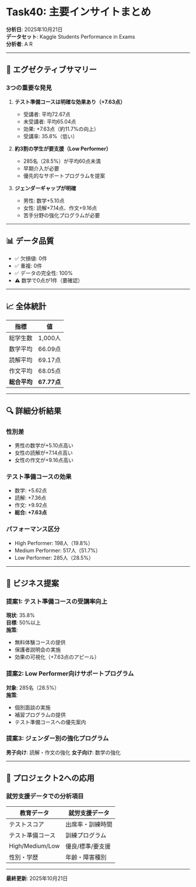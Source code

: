 # Task40: 主要インサイトまとめ

**分析日**: 2025年10月21日  
**データセット**: Kaggle Students Performance in Exams  
**分析者**: A R

---

## 🎯 エグゼクティブサマリー

### 3つの重要な発見

1. **テスト準備コースは明確な効果あり（+7.63点）**
   - 受講者: 平均72.67点
   - 未受講者: 平均65.04点
   - 効果: +7.63点（約11.7%の向上）
   - 受講率: 35.8%（低い）

2. **約3割の学生が要支援（Low Performer）**
   - 285名（28.5%）が平均60点未満
   - 早期介入が必要
   - 優先的なサポートプログラムを提案

3. **ジェンダーギャップが明確**
   - 男性: 数学+5.10点
   - 女性: 読解+7.14点、作文+9.16点
   - 苦手分野の強化プログラムが必要

---

## 📊 データ品質

- ✅ 欠損値: 0件
- ✅ 重複: 0件
- ✅ データの完全性: 100%
- ⚠️ 数学で0点が1件（要確認）

---

## 📈 全体統計

| 指標 | 値 |
|------|-----|
| 総学生数 | 1,000人 |
| 数学平均 | 66.09点 |
| 読解平均 | 69.17点 |
| 作文平均 | 68.05点 |
| **総合平均** | **67.77点** |

---

## 🔍 詳細分析結果

### 性別差
- 男性の数学が+5.10点高い
- 女性の読解が+7.14点高い
- 女性の作文が+9.16点高い

### テスト準備コースの効果
- 数学: +5.62点
- 読解: +7.36点
- 作文: +9.92点
- **総合: +7.63点**

### パフォーマンス区分
- High Performer: 198人（19.8%）
- Medium Performer: 517人（51.7%）
- Low Performer: 285人（28.5%）

---

## 💼 ビジネス提案

### 提案1: テスト準備コースの受講率向上
**現状**: 35.8%  
**目標**: 50%以上  
**施策**: 
- 無料体験コースの提供
- 保護者説明会の実施
- 効果の可視化（+7.63点のアピール）

### 提案2: Low Performer向けサポートプログラム
**対象**: 285名（28.5%）  
**施策**:
- 個別面談の実施
- 補習プログラムの提供
- テスト準備コースへの優先案内

### 提案3: ジェンダー別の強化プログラム
**男子向け**: 読解・作文の強化
**女子向け**: 数学の強化

---

## 🎯 プロジェクト2への応用

### 就労支援データでの分析項目

| 教育データ | 就労支援データ |
|-----------|---------------|
| テストスコア | 出席率・訓練時間 |
| テスト準備コース | 訓練プログラム |
| High/Medium/Low | 優良/標準/要支援 |
| 性別・学歴 | 年齢・障害種別 |

---

**最終更新**: 2025年10月21日